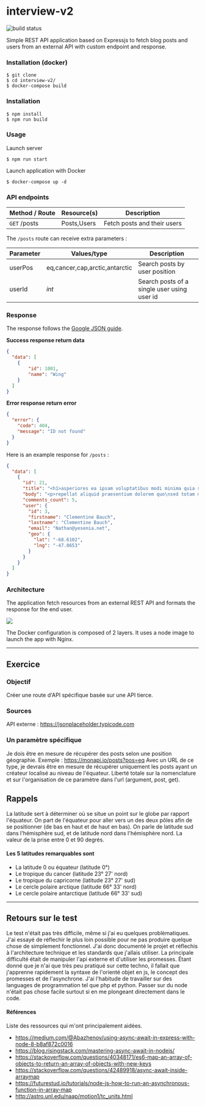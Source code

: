 # interview-v2

![build status](https://api.travis-ci.org/Sundowndev/interview-v2.svg?branch=master)

Simple REST API application based on Expressjs to fetch blog posts and users from an external API with custom endpoint and response.

### Installation (docker)

~~~
$ git clone
$ cd interview-v2/
$ docker-compose build
~~~

### Installation

~~~
$ npm install
$ npm run build
~~~

### Usage

Launch server

~~~
$ npm run start
~~~

Launch application with Docker

~~~
$ docker-compose up -d
~~~

### API endpoints

| Method / Route        | Resource(s)           | Description  |
| --------------------- | ------------------ | ------------ |
| `GET` /posts      | Posts,Users | Fetch posts and their users |

The `/posts` route can receive extra parameters :

| Parameter        | Values/type           | Description  |
| --------------------- | ------------------ | ------------ |
| userPos | eq,cancer,cap,arctic,antarctic | Search posts by user position |
| userId | *int* | Search posts of a single user using user id |

### Response

The response follows the [Google JSON guide](https://google.github.io/styleguide/jsoncstyleguide.xml).

**Success response return data**

```json
{
  "data": [
    {
        "id": 1001,
        "name": "Wing"
    }
  ]
}
```

**Error response return error**

```json
{
  "error": {
    "code": 404,
    "message": "ID not found"
  }
}
```

Here is an example response for `/posts` :

```json
{
  "data": [
    {
      "id": 21,
      "title": "<h1>asperiores ea ipsam voluptatibus modi minima quia sint</h1>",
      "body": "<p>repellat aliquid praesentium dolorem quo\nsed totam minus non itaque\nnihil labore molestiae sunt dolor eveniet hic recusandae veniam\ntempora et tenetur expedita sunt</p>",
      "comments_count": 5,
      "user": {
        "id": 3,
        "firstname": "Clementine Bauch",
        "lastname": "Clementine Bauch",
        "email": "Nathan@yesenia.net",
        "geo": {
          "lat": "-68.6102",
          "lng": "-47.0653"
        }
      }
    }
  ]
}
```

### Architecture

The application fetch resources from an external REST API and formats the response for the end user.

![](https://i.imgur.com/vRJhQMP.png)

The Docker configuration is composed of 2 layers. It uses a node image to launch the app with Nginx.

-----

## Exercice

### Objectif

Créer une route d'API spécifique basée sur une API tierce.
 
### Sources

API externe : https://jsonplaceholder.typicode.com

### Un paramètre spécifique

Je dois être en mesure de récupérer des posts selon une position géographie.
Exemple : https://monapi.io/posts?pos=eq
Avec un URL de ce type, je devrais être en mesure de récupérer uniquement les posts ayant un créateur localisé au niveau de l'équateur.
Liberté totale sur la nomenclature et sur l'organisation de ce paramètre dans l'url (argument, post, get). 

## Rappels

La latitude sert à déterminer où se situe un point sur le globe par rapport  l'équateur. On part de l'équateur pour aller vers un des deux pôles afin de se positionner (de bas en haut et de haut en bas). On parle de latitude sud dans l'hémisphère sud, et de latitude nord dans l'hémisphère nord. La valeur de la prise entre 0 et 90 degrés.
 
#### Les 5 latitudes remarquables sont

- La latitude 0 ou équateur (latitude 0°)
- Le tropique du cancer (latitude 23° 27' nord)
- Le tropique du capricorne (latitude 23° 27' sud)
- Le cercle polaire arctique (latitude 66° 33' nord)
- Le cercle polaire antarctique (latitude 66° 33' sud)

-----

## Retours sur le test

Le test n'était pas très difficile, même si j'ai eu quelques problèmatiques. J'ai essayé de réflechir le plus loin possible pour ne pas produire quelque chose de simplement fonctionnel. J'ai donc documenté le projet et réflechis à l'architecture technique et les standards que j'allais utiliser. La principale difficulté était de manipuler l'api externe et d'utiliser les promesses. Étant donné que je n'ai que très peu pratiqué sur cette techno, il fallait que j'apprenne rapidement la syntaxe de l'orienté objet en js, le concept des promesses et de l'asynchrone. J'ai l'habitude de travailler sur des languages de programmation tel que php et python. Passer sur du node n'était pas chose facile surtout si en me plongeant directement dans le code.

#### Références

Liste des ressources qui m'ont principalement aidées.

- https://medium.com/@Abazhenov/using-async-await-in-express-with-node-8-b8af872c0016
- https://blog.risingstack.com/mastering-async-await-in-nodejs/
- https://stackoverflow.com/questions/40348171/es6-map-an-array-of-objects-to-return-an-array-of-objects-with-new-keys
- https://stackoverflow.com/questions/42489918/async-await-inside-arraymap
- https://futurestud.io/tutorials/node-js-how-to-run-an-asynchronous-function-in-array-map
- http://astro.unl.edu/naap/motion1/tc_units.html
